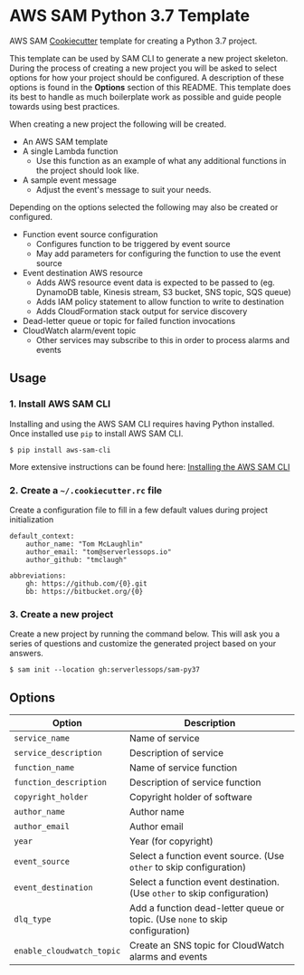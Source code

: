 # AWS SAM Python 3.7 Template
AWS SAM [Cookiecutter](https://github.com/audreyr/cookiecutter) template for creating a Python 3.7 project.

This template can be used by SAM CLI to generate a new project skeleton. During the process of creating a new project you will be asked to select options for how your project should be configured. A description of these options is found in the **Options** section of this README. This template does its best to handle as much boilerplate work as possible and guide people towards using best practices.

When creating a new project the following will be created.

* An AWS SAM template
* A single Lambda function
    * Use this function as an example of what any additional functions in the project should look like.
* A sample event message
    * Adjust the event's message to suit your needs.

Depending on the options selected the following may also be created or configured.

* Function event source configuration
    * Configures function to be triggered by event source
    * May add parameters for configuring the function to use the event source
* Event destination AWS resource
    * Adds AWS resource event data is expected to be passed to (eg. DynamoDB table, Kinesis stream, S3 bucket, SNS topic, SQS queue)
    * Adds IAM policy statement to allow function to write to destination
    * Adds CloudFormation stack output for service discovery
* Dead-letter queue or topic for failed function invocations
* CloudWatch alarm/event topic
    * Other services may subscribe to this in order to process alarms and events

## Usage
### 1. Install AWS SAM CLI
Installing and using the AWS SAM CLI requires having Python installed. Once installed use `pip` to install AWS SAM CLI.

```
$ pip install aws-sam-cli
```

More extensive instructions can be found here: [Installing the AWS SAM CLI](https://docs.aws.amazon.com/serverless-application-model/latest/developerguide/serverless-sam-cli-install.html)


### 2. **Create a `~/.cookiecutter.rc` file**
Create a configuration file to fill in a few default values during project initialization

```
default_context:
    author_name: "Tom McLaughlin"
    author_email: "tom@serverlessops.io"
    author_github: "tmclaugh"

abbreviations:
    gh: https://github.com/{0}.git
    bb: https://bitbucket.org/{0}
```

### 3. Create a new project
Create a new project by running the command below. This will ask you a series of questions and customize the generated project based on your answers.

```
$ sam init --location gh:serverlessops/sam-py37
```

## Options


Option | Description
------------------------------------------------- | ---------------------------------------------------------------------------------
`service_name`              |   Name of service
`service_description`       |   Description of service
`function_name`             |   Name of service function
`function_description`      |   Description of service function
`copyright_holder`          |   Copyright holder of software
`author_name`               |   Author name
`author_email`              |   Author email
`year`                      |   Year (for copyright)
`event_source`              |   Select a function event source. (Use `other` to skip configuration)
`event_destination`         |   Select a function event destination. (Use `other` to skip configuration)
`dlq_type`                  |   Add a function dead-letter queue or topic. (Use `none` to skip configuration)
`enable_cloudwatch_topic`   |   Create an SNS topic for CloudWatch alarms and events

